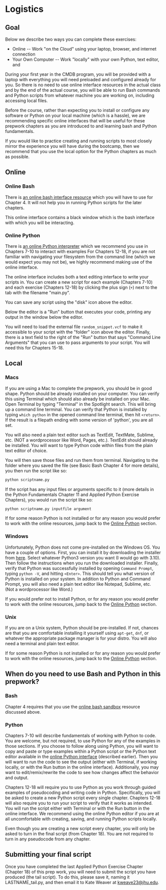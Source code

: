 

# Logistics

## Goal

Below we describe two ways you can complete these exercises:

* Online -- Work "on the Cloud" using your laptop, browser, and internet connection
* Your Own Computer -- Work "locally" with your own Python, text editor, and 

During your first year in the CMDB program, you will be provided with a laptop with everything you will need preloaded and configured already for you. So there is no need to use online interface resources in the actual class and by the end of the actual course, you will be able to run Bash commands and Python scripts from whatever machine you are working on, including accessing local files. 

Before the course, rather than expecting you to install or configure any software or Python on your local machine (which is a hassle), we are recommending specific online interfaces that will be useful for these prepwork chapters as you are introduced to and learning bash and Python fundamentals.

If you would like to practice creating and running scripts to most closely mirror the experience you will have during the bootcamp, then we recommend that you use the local option for the Python chapters as much as possible.

## Online

### Online Bash

There is [an online bash interface resource](https://sandbox.bio/playground) which you will have to use for Chapter 4. It will not help you in running Python scripts for the later chapters.

This online interface contains a black window which is the bash interface with which you will be interacting.

### Online Python

There is [an online Python interpreter](https://www.online-python.com) which we recommend you use in Chapters 7-10 to interact with examples For Chapters 12-18, if you are not familiar with navigating your filesystem from the command line (which we would expect you may not be), we highly recommend making use of the online interface. 

The online interface includes both a text editing interface to write your scripts in. You can create a new script for each example (Chapters 7-10) and each exercise (Chapters 12-18) by clicking the plus sign (`+`) next to the tab with the filename "main.py". 

You can save any script using the "disk" icon above the editor.

Below the editor is a "Run" button that executes your code, printing any output in the window below the editor. 

You will need to load the external file `random_snippet.vcf` to make it accessible to your script with the "folder" icon above the editor. 
Finally, there is a text field to the right of the "Run" button that says "Command Line Arguments" that you can use to pass arguments to your script. You will need this for Chapters 15-18.


## Local

### Macs

If you are using a Mac to complete the prepwork, you should be in good shape. Python should be already installed on your computer. You can verify this using Terminal which should also already be installed on your Mac. Open Terminal by typing "Terminal" in the Spotlight search. This will bring up a command line terminal. You can verify that Python is installed by typing `which python` in the opened command line terminal, then hit `<return>`. If the result is a filepath ending with some version of 'python', you are all set. 

You will also need a plain text editor such as TextEdit, TextMate, Sublime, etc. (NOT a wordprocessor like Word, Pages, etc.). TextEdit should already be installed. You will want to type Python code within files from the plain text editor of choice. 

You will then save those files and run them from terminal. Navigating to the folder where you saved the file (see Basic Bash Chapter 4 for more details), you then run the script like so:


```bash
python scriptname.py
```

If the script has any input files or arguments specific to it (more details in the Python Fundamentals Chapter 11 and Applied Python Exercise Chapters), you would run the script like so:


```bash
python scriptname.py inputfile argument
```

If for some reason Python is not installed or for any reason you would prefer to work with the online resources, jump back to the [Online Python](#Online-Python) section.

### Windows

Unfortunately, Python does not come pre-installed on the Windows OS. You have a couple of options. First, you can install it by downloading the installer from [here](https://www.python.org/downloads/windows/). Select whatever Python3 version you want (I would go with 3.10). Then follow the instructions when you run the downloaded installer. Finally, verify that Python was successfully installed by opening `Command Prompt`, typing `python -V`, and hitting `<Enter>`. This should tell you what version of Python is installed on your system. In addition to Python and Command Prompt, you will also need a plain text editor like Notepad, Sublime, etc. (Not a wordprocessor like Word.)

If you would prefer not to install Python, or for any reason you would prefer to work with the online resources, jump back to the [Online Python](#Online-Python) section.

### Unix

If you are on a Unix system, Python should be pre-installed. If not, chances are that you are comfortable installing it yourself using `apt-get`, `dnf`, or whatever the appropriate package manager is for your distro. You will also need a terminal and plain text editor.

If for some reason Python is not installed or for any reason you would prefer to work with the online resources, jump back to the [Online Python](#Online-Python) section.


## When do you need to use Bash and Python in this prepwork?

### Bash

Chapter 4 requires that you use the [online bash sandbox](https://sandbox.bio/playground) resource discussed above. 

### Python

Chapters 7-10 will describe fundamentals of working with Python to code. You are welcome, but not required, to use Python for any of the examples in those sections. If you choose to follow along using Python, you will want to copy and paste or type examples within a Python script or the Python text editor available in the [online Python interface](https://www.online-python.com) (described earlier). Then you will want to run the code to see the output (either with Terminal, if working locally, or with the Run button in the online interface). Additionally, you may want to edit/remix/rewrite the code to see how changes affect the behavior and output. 

Chapters 12-18 will require you to use Python as you work through guided examples of pseudocoding and writing code in Python. Specifically, you will be asked to create a new Python script every single chapter. Chapters 12-18 will also require you to run your script to verify that it works as intended. You will run the script either with Terminal or with the Run button in the online interface. 
We recommend using the online Python editor if you are at all uncomfortable with creating, saving, and running Python scripts locally.

Even though you are creating a new script every chapter, you will only be asked to turn in the final script (from Chapter 18). You are not required to turn in any pseudocode from any chapter.   

## Submitting your final script

Once you have completed the last Applied Python Exercise Chapter (Chapter 18) of this prep work, you will need to submit the script you have produced (the tail script). To do this, please save it, naming it LASTNAME_tail.py, and then email it to Kate Weaver at kweave23@jhu.edu.

